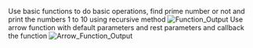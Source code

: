 Use basic functions to do basic operations, find prime number or not and print the numbers 1 to 10 using recursive method
![Function_Output](https://github.com/user-attachments/assets/92c6d3dc-b71f-4da9-9f36-23d60d3d4fd5)
Use arrow function with default parameters and rest parameters and callback the function
![Arrow_Function_Output](https://github.com/user-attachments/assets/c44c5f61-0f39-4fbb-889c-4f4e3d93d755)
